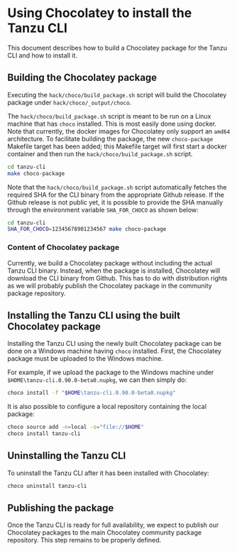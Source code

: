 # Using Chocolatey to install the Tanzu CLI

This document describes how to build a Chocolatey package for the Tanzu CLI and
how to install it.

## Building the Chocolatey package

Executing the `hack/choco/build_package.sh` script will build the Chocolatey
package under `hack/choco/_output/choco`.

The `hack/choco/build_package.sh` script is meant to be run on a Linux machine
that has `choco` installed.  This is most easily done using docker. Note that
currently, the docker images for Chocolatey only support an `amd64`
architecture. To facilitate building the package, the new `choco-package`
Makefile target has been added; this Makefile target will first start a docker
container and then run the `hack/choco/build_package.sh` script.

```bash
cd tanzu-cli
make choco-package
```
Note that the `hack/choco/build_package.sh` script automatically fetches the
required SHA for the CLI binary from the appropriate Github release.  If the
Github release is not public yet, it is possible to provide the SHA manually
through the environment variable `SHA_FOR_CHOCO` as shown below:

```bash
cd tanzu-cli
SHA_FOR_CHOCO=12345678901234567 make choco-package
```

### Content of Chocolatey package

Currently, we build a Chocolatey package without including the actual Tanzu CLI
binary. Instead, when the package is installed, Chocolatey will download the
CLI binary from Github. This has to do with distribution rights as we will
probably publish the Chocolatey package in the community package repository.

## Installing the Tanzu CLI using the built Chocolatey package

Installing the Tanzu CLI using the newly built Chocolatey package can be done
on a Windows machine having `choco` installed. First, the Chocolatey package must
be uploaded to the Windows machine.

For example, if we upload the package to the Windows machine under
`$HOME\tanzu-cli.0.90.0-beta0.nupkg`, we can then simply do:

```bash
choco install -f "$HOME\tanzu-cli.0.90.0-beta0.nupkg"
```

It is also possible to configure a local repository containing the local package:

```bash
choco source add -n=local -s="file://$HOME"
choco install tanzu-cli
```

## Uninstalling the Tanzu CLI

To uninstall the Tanzu CLI after it has been installed with Chocolatey:

```bash
choco uninstall tanzu-cli
```

## Publishing the package

Once the Tanzu CLI is ready for full availability, we expect to publish our
Chocolatey packages to the main Chocolatey community package repository. This
step remains to be properly defined.
